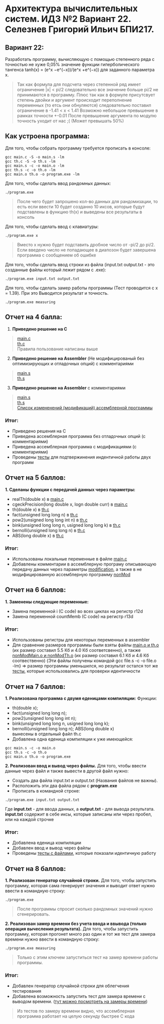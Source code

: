 # Архитектура вычислительных систем. ИДЗ №2 Вариант 22. Селезнев Григорий Ильич БПИ217.

## Вариант 22:
Разработать программу, вычисляющую с помощью степенного ряда с точностью не хуже 0,05% значение функции гиперболического тангенса tanh(x) = (e^x −e^(−x))/(e^x +e^(−x)) для заданного параметра x.
> Так как формула для подсчета через степенной ряд имеет ограничение |x| < pi/2 следовательно все значение больше pi/2 не принимаются в программу.
>  Плюс так как в формуле присутсвует степень двойки и аргумент происходит переполнение переменных (то етсь они обнуляются) следовательно поставил ограничение в -1.41 < x < 1.41
> Возможно небольшое превышение в рамках точности +-0.01
> После превышение аргумента по модулю точность уходит от нас ;( (Может превышать 50%)

## Как устроена программа:

Для того, чтобы собрать программу требуется прописать в консоле:
```
gcc main.c -S -o main.s -lm
gcc th.c -S -o th.s -lm
gcc main.s -c -o main.o -lm 
gcc th.s -c -o th.o -lm 
gcc main.o th.o -o program.exe -lm
```

Для того, чтобы сделать ввод рандомных данных:
```
./program.exe
```
> После чего будет запрошено кол-во данных для рандомизации, то есть если ввести 10 будет созданно 10 иксов, которые будут подставлены в функцию th(x) и выведены все результаты в консоль

Для того, чтобы сделать ввод с клавиатуры:
```
./program.exe x
```
> Вместо x нужно будет подставить дробное число от -pi/2 до pi/2. Если введено число не попадающее в диапозон будет завершена программа с сообщением об ошибке

Для того, чтобы сделать ввод строки из файла (input.txt output.txt - это созданные файлы который лежит рядом с .exe):
```
./program.exe input.txt output.txt
```

Для того, чтобы сделать замер работы программы (Тест проводится с x = 1.39). При это Выводится результат и точность.
```
./program.exe measuring
```

## Отчет на 4 балла:
1. **Приведено решение на С**
> [main.c](https://github.com/Grisha1232/ABC_HW3/blob/86cfc08b685fa49add60ebd1975f230576fa64a6/C%20code/main.c)  
> [th.c](https://github.com/Grisha1232/ABC_HW3/blob/caae295565936eb2c74743d31f7d2a08ce08a1e3/C%20code/th.c)  
> Правила пользование написаны выше

2. **Приведено решение на Assembler** (Не модифицированый без оптимизирующих и отладочных опций) с комментариями
> [main.s](https://github.com/Grisha1232/ABC_HW3/blob/56f0d96dcd91911b3734de39fad5c7d67edd0653/Assembler%20non%20mod/main.s)  
> [th.s](https://github.com/Grisha1232/ABC_HW3/blob/f8ecd827844163b1643ea39685a0a26d042fe528/Assembler%20non%20mod/th.s)  

3. **Приведено решение на Assembler** с комментариями
> [main.s](https://github.com/Grisha1232/ABC_HW3/blob/4510db6a46f9890e53ff981681154bd2a9fa5163/Assembler/main.s)  
> [th.s](https://github.com/Grisha1232/ABC_HW3/blob/4510db6a46f9890e53ff981681154bd2a9fa5163/Assembler/th.s)  
> [Список измененений (модификаций) ассемблерной программы](https://github.com/Grisha1232/ABC_HW3/blob/761feb16b40e764760d4074f58b93bf0900552b2/Assembler/Modifications.md)

### Итог:
* Приведено решения на С
* Приведена ассемблерная программа без отладочных опций (с комментариями)
* Приведена ассемблерная программа с модификациями (с комментариями)
* Проведены [тесты](https://github.com/Grisha1232/ABC_HW3/blob/181efaecf1a144ce792b4de501f078299d601f3c/C%20code/Test/testFor4.md) для подтвержинения индентичной работы двух программ

## Отчет на 5 баллов:

**1. Сделаны функции с передачей данных через параметры:**  
* realTh(double x) в [main.c](https://github.com/Grisha1232/ABC_HW3/blob/86cfc08b685fa49add60ebd1975f230576fa64a6/C%20code/main.c) 
* cgeckPrecision(long double x, logn double curr) в [main.c](https://github.com/Grisha1232/ABC_HW3/blob/86cfc08b685fa49add60ebd1975f230576fa64a6/C%20code/main.c) 
* th(double x) в [th.c](https://github.com/Grisha1232/ABC_HW3/blob/caae295565936eb2c74743d31f7d2a08ce08a1e3/C%20code/th.c) 
* fact(unsigned long long n) в [th.c](https://github.com/Grisha1232/ABC_HW3/blob/caae295565936eb2c74743d31f7d2a08ce08a1e3/C%20code/th.c) 
* pow2(unsigned long long int n) в [th.c](https://github.com/Grisha1232/ABC_HW3/blob/caae295565936eb2c74743d31f7d2a08ce08a1e3/C%20code/th.c) 
* bink(unsigned long long n, usigned long long k) в [th.c](https://github.com/Grisha1232/ABC_HW3/blob/caae295565936eb2c74743d31f7d2a08ce08a1e3/C%20code/th.c) 
* bernolli(unsigned long long n) в [th.c](https://github.com/Grisha1232/ABC_HW3/blob/caae295565936eb2c74743d31f7d2a08ce08a1e3/C%20code/th.c) 
* ABS(long double x) в [th.c](https://github.com/Grisha1232/ABC_HW3/blob/caae295565936eb2c74743d31f7d2a08ce08a1e3/C%20code/th.c) 

### Итог: 
* Использованы локальные переменные в файле [main.c](https://github.com/Grisha1232/ABC_HW3/blob/86cfc08b685fa49add60ebd1975f230576fa64a6/C%20code/main.c)  
* Добавлены комментарии в ассемблерную програму описывающую передачу данных через параметры [modification](https://github.com/Grisha1232/ABC_HW3/tree/main/Assembler), а также в не модифицированную ассемблерную программу [nonMod](https://github.com/Grisha1232/ABC_HW3/tree/main/Assembler%20non%20mod)

## Отчет на 6 баллов:

**1. Заменены следующие переменные:**
* Замена переменной i (C code) во всех циклах на регистр r12d
* Замена переменной countMemb (C code) на регистр r13d

### Итог:
* Использованы регистры для некоторых переменных в assembler
* Для сравнение размеров программы были взяты файлы [main.o и th.o](https://github.com/Grisha1232/ABC_HW3/tree/main/Assembler) (их размер составил 5.5 Кб и 4.0 Кб соответсвенно), а также [nonModMain.o и nonModTh.o](https://github.com/Grisha1232/ABC_HW3/tree/main/Assembler%20non%20mod) (их размер составил 6.1 Кб и 4.6 Кб соотвественно)   {Эти файлы получены командой gcc file.s -c -o file.o -lm} => размер программы уменьшился, но результат остался тот же [тесты](https://github.com/Grisha1232/ABC_HW3/blob/181efaecf1a144ce792b4de501f078299d601f3c/C%20code/Test/testFor4.md), которые использовались для проверки идентичности

## Отчет на 7 баллов:

**1. Реализована программа с двумя еденицами компиляции:**
Функции:   
* th(double x);   
* fact(unsigned long long n);   
* pow2(unsigned long long int n);   
* bink(unsigned long long n, usigned long long k);   
* bernolli(unsigned long long n);   ABS(long double x)   
вынесены в отдельный файл th.c
* Добавлена одна еденица компиляции к уже имеющейся:
```
gcc main.s -c -o main.o
gcc th.s -c -o th.o
gcc main.o th.o -o program.exe
```

**2. Реализован ввод и вывод через файлы.** Для того, чтобы ввести данные через файл и также вывести в другой файл нужно:
* Создать два файла input.txt и output.txt (Названия файлов не важны).
* Расположить эти два файла рядом с **program.exe**
* Прописать в командной строке:
```
./program.exe input.txt output.txt
```
Где **input.txt** - для ввода данных, а **output.txt** - для вывода результата. **input.txt** содержит в себе иксы, которые записаны или через пробел, или на каждой строчке

### Итог: 
* Добавлена еденица компиляции
* Добавлен ввод и вывод через файлы
* Проведены [тесты с файлами](https://github.com/Grisha1232/ABC_HW3/tree/main/Test%20Files), которые показали идентичную работу

## Отчет на 8 баллов:

**1. Реализован генератор случайной строки.**
Для того, чтобы запустить программу, которая сама генерирует значения и выводит ответ нужно ввести в командную строку:
```
./program.exe
```
> После программы спросит сколько рандомных значений нужно сгенерировать.

**2. Реализован замер времени без учета ввода и ввывода (только операция вычесления результата).**
Для того, чтобы запустить программу, которая прогонет много раз один и тот же тест для замера времени нужно ввести в командную строку:
```
./program.exe measuring
```
> Только с этим ключем запуститься тест на замер времени работы программы.

### Итог:
* Добавлен генератор случайной строки для облегчения тестирования
* Добавлена возможность запустить тест для замера времени с выводом времени. ([тут можно посмотреть на замеры времени]())
> Из тестов по замеру времени видно, что ассемблерная программа работает на целую секунду быстрее C кода
